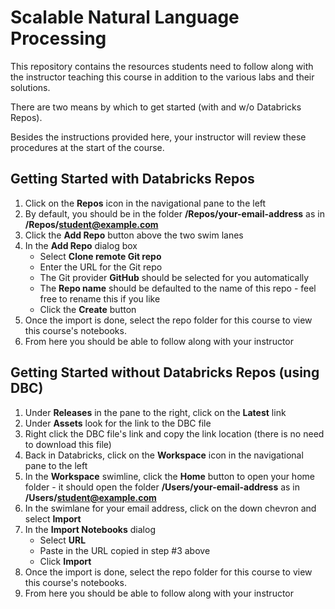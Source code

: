 # Scalable Natural Language Processing
This repository contains the resources students need to follow along with the instructor teaching this course in addition to the various labs and their solutions.

There are two means by which to get started (with and w/o Databricks Repos).

Besides the instructions provided here, your instructor will review these procedures at the start of the course.

## Getting Started with Databricks Repos
1. Click on the **Repos** icon in the navigational pane to the left
2. By default, you should be in the folder **/Repos/your-email-address** as in **/Repos/student@example.com**
3. Click the **Add Repo** button above the two swim lanes
4. In the **Add Repo** dialog box
   * Select **Clone remote Git repo**
   * Enter the URL for the Git repo
   * The Git provider **GitHub** should be selected for you automatically
   * The **Repo name** should be defaulted to the name of this repo - feel free to rename this if you like
   * Click the **Create** button
5. Once the import is done, select the repo folder for this course to view this course's notebooks.
6. From here you should be able to follow along with your instructor

## Getting Started without Databricks Repos (using DBC)
1. Under **Releases** in the pane to the right, click on the **Latest** link
2. Under **Assets** look for the link to the DBC file
3. Right click the DBC file's link and copy the link location (there is no need to download this file)
4. Back in Databricks, click on the **Workspace** icon in the navigational pane to the left
5. In the **Workspace** swimline, click the **Home** button to open your home folder - it should open the folder **/Users/your-email-address** as in **/Users/student@example.com**
6. In the swimlane for your email address, click on the down chevron and select **Import**
7. In the **Import Notebooks** dialog
   * Select **URL**
   * Paste in the URL copied in step #3 above
   * Click **Import**
8. Once the import is done, select the repo folder for this course to view this course's notebooks.
9. From here you should be able to follow along with your instructor
